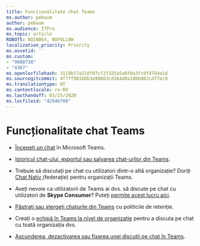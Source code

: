 ```yaml
---
title: Funcționalitate chat Teams
ms.author: pebaum
author: pebaum
ms.audience: ITPro
ms.topic: article
ROBOTS: NOINDEX, NOFOLLOW
localization_priority: Priority
ms.assetid: ''
ms.custom:
- "9000738"
- "4367"
ms.openlocfilehash: 3118b17a210f07cf2f325a5a8fda3fc0f4764a1d
ms.sourcegitcommit: 4f7ff981bbb3a98663cd164d0a10bb082cdf7ec9
ms.translationtype: HT
ms.contentlocale: ro-RO
ms.lasthandoff: 03/25/2020
ms.locfileid: "42946708"
---
```

# <a name="teams-chat-functionality"></a>Funcționalitate chat Teams

- [Începeți un chat](https://support.office.com/article/start-a-chat-in-teams-0c71b32b-c050-4930-a887-5afbe742b3d8) în Microsoft Teams.

- [Istoricul chat-ului, exportul sau salvarea chat-urilor din Teams](https://docs.microsoft.com/alchemyinsights/chat-history-in-microsoft-teams).

- Trebuie să discutați pe chat cu utilizatori dintr-o altă organizație? Doriți [Chat Nativ ](https://docs.microsoft.com/microsoftteams/native-chat-for-external-users) (federație) pentru organizații Teams.

- Aveți nevoie ca utilizatorii de Teams ai dvs. să discute pe chat cu utilizatori de **Skype Consumer**? Puteți [permite acest lucru aici](https://docs.microsoft.com/microsoftteams/manage-external-access#step-1---enable-your-organization-to-communicate-with-another-teams-organization). 

- [Păstrați sau ștergeți chaturile din Teams](https://docs.microsoft.com/microsoftteams/retention-policies) cu politicile de retenție.

- Creați o [echipă în Teams la nivel de organizație](https://docs.microsoft.com/microsoftteams/create-an-org-wide-team) pentru a discuta pe chat cu toată organizația dvs.

- [Ascunderea, dezactivarea sau fixarea unei discuții pe chat în Teams](https://support.office.com/article/hide-mute-or-pin-a-chat-in-teams-9aee02ef-713d-495b-8a73-9762d8e4b066).
